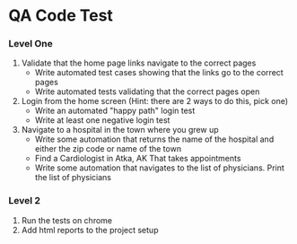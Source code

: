 # QA Code Test

### Level One
1. Validate that the home page links navigate to the correct pages
    - Write automated test cases showing that the links go to the correct pages
    - Write automated tests validating that the correct pages open
2. Login from the home screen (Hint: there are 2 ways to do this, pick one)
    - Write an automated "happy path" login test
    - Write at least one negative login test
3. Navigate to a hospital in the town where you grew up
    - Write some automation that returns the name of the hospital and either the zip code or name of the town
    - Find a Cardiologist in Atka, AK That takes appointments
    - Write some automation that navigates to the list of physicians. Print the list of physicians

### Level 2

1. Run the tests on chrome
2. Add html reports to the project setup

